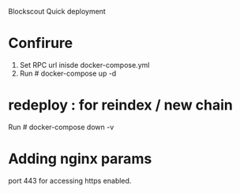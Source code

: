 Blockscout Quick deployment
# Confirure
1. Set RPC url inisde docker-compose.yml 
2. Run # docker-compose up -d

# redeploy : for reindex / new chain
Run # docker-compose down -v

# Adding nginx params
port 443 for accessing https enabled.
